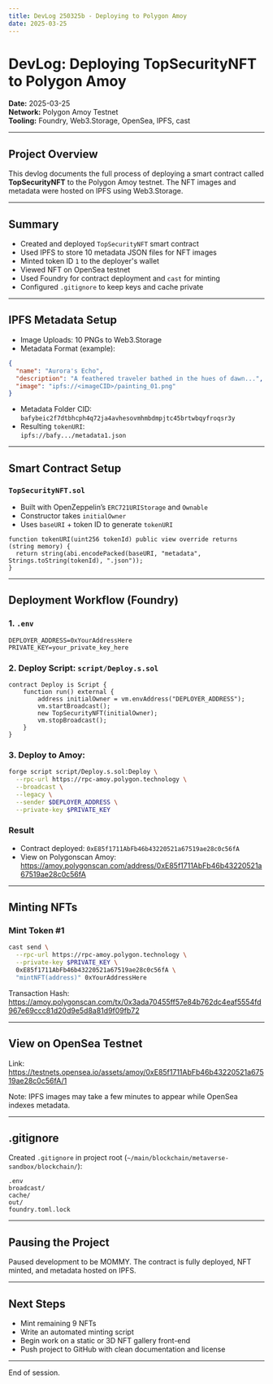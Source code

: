 ```yaml
---
title: DevLog 250325b - Deploying to Polygon Amoy
date: 2025-03-25
---
```

# DevLog: Deploying TopSecurityNFT to Polygon Amoy

**Date:** 2025-03-25  
**Network:** Polygon Amoy Testnet  
**Tooling:** Foundry, Web3.Storage, OpenSea, IPFS, cast

---

## Project Overview

This devlog documents the full process of deploying a smart contract called **TopSecurityNFT** to the Polygon Amoy testnet. The NFT images and metadata were hosted on IPFS using Web3.Storage.

---

## Summary

- Created and deployed `TopSecurityNFT` smart contract
- Used IPFS to store 10 metadata JSON files for NFT images
- Minted token ID `1` to the deployer's wallet
- Viewed NFT on OpenSea testnet
- Used Foundry for contract deployment and `cast` for minting
- Configured `.gitignore` to keep keys and cache private

---

## IPFS Metadata Setup

- Image Uploads: 10 PNGs to Web3.Storage
- Metadata Format (example):

```json
{
  "name": "Aurora's Echo",
  "description": "A feathered traveler bathed in the hues of dawn...",
  "image": "ipfs://<imageCID>/painting_01.png"
}
```

- Metadata Folder CID: `bafybeic2f7dtbhcph4q72ja4avhesovmhmbdmpjtc45brtwbqyfroqsr3y`
- Resulting `tokenURI`:  
  `ipfs://bafy.../metadata1.json`

---

## Smart Contract Setup

### `TopSecurityNFT.sol`

- Built with OpenZeppelin’s `ERC721URIStorage` and `Ownable`
- Constructor takes `initialOwner`
- Uses `baseURI` + token ID to generate `tokenURI`

```solidity
function tokenURI(uint256 tokenId) public view override returns (string memory) {
  return string(abi.encodePacked(baseURI, "metadata", Strings.toString(tokenId), ".json"));
}
```

---

## Deployment Workflow (Foundry)

### 1. `.env`

```env
DEPLOYER_ADDRESS=0xYourAddressHere
PRIVATE_KEY=your_private_key_here
```

### 2. Deploy Script: `script/Deploy.s.sol`

```solidity
contract Deploy is Script {
    function run() external {
        address initialOwner = vm.envAddress("DEPLOYER_ADDRESS");
        vm.startBroadcast();
        new TopSecurityNFT(initialOwner);
        vm.stopBroadcast();
    }
}
```

### 3. Deploy to Amoy:

```bash
forge script script/Deploy.s.sol:Deploy \
  --rpc-url https://rpc-amoy.polygon.technology \
  --broadcast \
  --legacy \
  --sender $DEPLOYER_ADDRESS \
  --private-key $PRIVATE_KEY
```

### Result

- Contract deployed: `0xE85f1711AbFb46b43220521a67519ae28c0c56fA`
- View on Polygonscan Amoy:  
  https://amoy.polygonscan.com/address/0xE85f1711AbFb46b43220521a67519ae28c0c56fA

---

## Minting NFTs

### Mint Token #1

```bash
cast send \
  --rpc-url https://rpc-amoy.polygon.technology \
  --private-key $PRIVATE_KEY \
  0xE85f1711AbFb46b43220521a67519ae28c0c56fA \
  "mintNFT(address)" 0xYourAddressHere
```

Transaction Hash:  
https://amoy.polygonscan.com/tx/0x3ada70455ff57e84b762dc4eaf5554fd967e69ccc81d20d9e5d8a81d9f09fb72

---

## View on OpenSea Testnet

Link:  
https://testnets.opensea.io/assets/amoy/0xE85f1711AbFb46b43220521a67519ae28c0c56fA/1

Note: IPFS images may take a few minutes to appear while OpenSea indexes metadata.

---

## .gitignore

Created `.gitignore` in project root (`~/main/blockchain/metaverse-sandbox/blockchain/`):

```gitignore
.env
broadcast/
cache/
out/
foundry.toml.lock
```

---

## Pausing the Project

Paused development to be MOMMY. The contract is fully deployed, NFT minted, and metadata hosted on IPFS.

---

## Next Steps

- Mint remaining 9 NFTs
- Write an automated minting script
- Begin work on a static or 3D NFT gallery front-end
- Push project to GitHub with clean documentation and license

---

End of session.
